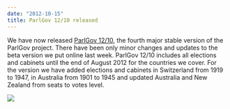 ```yaml
---
date: "2012-10-15"
title: ParlGov 12/10 released
---
```


We have now released [ParlGov 12/10](http://www.parlgov.org/stable/), the fourth major stable version of the ParlGov project. There have been only minor changes and updates to the beta version we put online last week. ParlGov 12/10 includes all elections and cabinets until the end of August 2012 for the countries we cover. For the version we have added elections and cabinets in Switzerland from 1919 to 1947, in Australia from 1901 to 1945 and updated Australia and New Zealand from seats to votes level.

![](/images/parliament-european-union.jpg)
